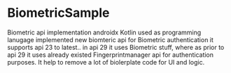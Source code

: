 # BiometricSample
Biometric api implementation androidx
Kotlin used as programming lanugage
implemented new biomteric api for Biometric authentication
it supports api 23 to latest..
in api 29 it uses Biometric stuff, where as prior to api 29 it uses already existed Fingerprintmanager api for authentication purposes.
It help to remove a lot of biolerplate code for UI and logic.
